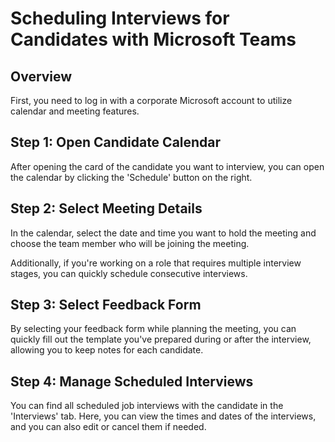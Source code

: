 # Scheduling Interviews for Candidates with Microsoft Teams

## Overview

First, you need to log in with a corporate Microsoft account to utilize calendar and meeting features.

## Step 1: Open Candidate Calendar

After opening the card of the candidate you want to interview, you can open the calendar by clicking the 'Schedule' button on the right.

## Step 2: Select Meeting Details

In the calendar, select the date and time you want to hold the meeting and choose the team member who will be joining the meeting.

Additionally, if you're working on a role that requires multiple interview stages, you can quickly schedule consecutive interviews.

## Step 3: Select Feedback Form

By selecting your feedback form while planning the meeting, you can quickly fill out the template you've prepared during or after the interview, allowing you to keep notes for each candidate.

## Step 4: Manage Scheduled Interviews

You can find all scheduled job interviews with the candidate in the 'Interviews' tab. Here, you can view the times and dates of the interviews, and you can also edit or cancel them if needed.
